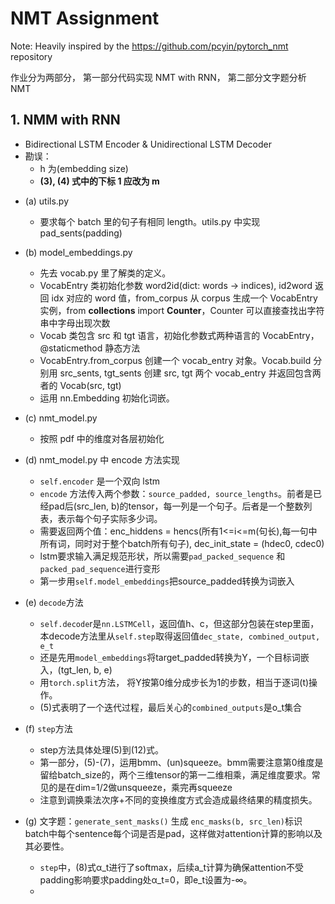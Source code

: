 # NMT Assignment

Note: Heavily inspired by the https://github.com/pcyin/pytorch_nmt repository

作业分为两部分， 第一部分代码实现 NMT with RNN， 第二部分文字题分析 NMT

## 1. NMM with RNN

- Bidirectional LSTM Encoder & Unidirectional LSTM Decoder
- 勘误：
  - h 为(embedding size)
  - **(3), (4) 式中的下标 1 应改为 m**

* (a) utils.py
  - 要求每个 batch 里的句子有相同 length。utils.py 中实现 pad_sents(padding)


* (b) model_embeddings.py
  - 先去 vocab.py 里了解类的定义。
  - VocabEntry 类初始化参数 word2id(dict: words -> indices), id2word 返回 idx 对应的 word 值，from_corpus 从 corpus 生成一个 VocabEntry 实例，from **collections** import **Counter**，Counter 可以直接查找出字符串中字母出现次数
  - Vocab 类包含 src 和 tgt 语言，初始化参数式两种语言的 VocabEntry， @staticmethod 静态方法
  - VocabEntry.from_corpus 创建一个 vocab_entry 对象。Vocab.build 分别用 src_sents, tgt_sents 创建 src, tgt 两个 vocab_entry 并返回包含两者的 Vocab(src, tgt)
  - 运用 nn.Embedding 初始化词嵌。


* (c) nmt_model.py
  - 按照 pdf 中的维度对各层初始化


* (d) nmt_model.py 中 encode 方法实现
  - `self.encoder` 是一个双向 lstm
  - `encode` 方法传入两个参数：`source_padded, source_lengths`。前者是已经pad后(src_len, b)的tensor，每一列是一个句子。后者是一个整数列表，表示每个句子实际多少词。
  - 需要返回两个值：enc_hiddens = hencs(所有1<=i<=m(句长),每一句中所有词，同时对于整个batch所有句子), dec_init_state = (hdec0, cdec0)
  - lstm要求输入满足规范形状，所以需要`pad_packed_sequence` 和`packed_pad_sequence`进行变形
  - 第一步用`self.model_embeddings`把source_padded转换为词嵌入

* (e) `decode`方法
  - `self.decode`r是`nn.LSTMCell`，返回值h、c，但这部分包装在step里面，本decode方法里从`self.step`取得返回值`dec_state, combined_output, e_t`
  - 还是先用`model_embeddings`将target_padded转换为Y，一个目标词嵌入，(tgt_len, b, e)
  - 用`torch.split`方法， 将Y按第0维分成步长为1的步数，相当于逐词(t)操作。
  - (5)式表明了一个迭代过程，最后关心的`combined_outputs`是o_t集合

* (f) `step`方法
  - step方法具体处理(5)到(12)式。
  - 第一部分，(5)-(7)，运用bmm、(un)squeeze。bmm需要注意第0维度是留给batch_size的，两个三维tensor的第一二维相乘，满足维度要求。常见的是在dim=1/2做unsqueeze，乘完再squeeze
  - 注意到调换乘法次序+不同的变换维度方式会造成最终结果的精度损失。

* (g) 文字题：`generate_sent_masks()` 生成 `enc_masks(b, src_len)`标识batch中每个sentence每个词是否是pad，这样做对attention计算的影响以及其必要性。
  - `step`中，(8)式α_t进行了softmax，后续a_t计算为确保attention不受padding影响要求padding处α_t=0，即e_t设置为-∞。
  - 
